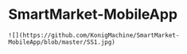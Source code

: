 # SmartMarket-MobileApp

    ![](https://github.com/KonigMachine/SmartMarket-MobileApp/blob/master/SS1.jpg)
